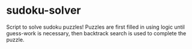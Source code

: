 # sudoku-solver
Script  to solve sudoku puzzles! Puzzles are first filled in using logic until guess-work is necessary, then backtrack search is used to complete the puzzle. 



